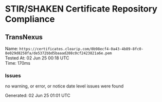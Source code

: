 # STIR/SHAKEN Certificate Repository Compliance

## TransNexus

Name: `https://certificates.clearip.com/0b98ecf4-0a43-4b89-8fc0-8e029d8258fa/de5372bbd5baaad208c0cf2423821a6e.pem`\
Tested At: 02 Jun 25 00:18 UTC\
Time: 170ms

### Issues

no warning, or error, or notice date level issues were found

Generated: 02 Jun 25 01:01 UTC